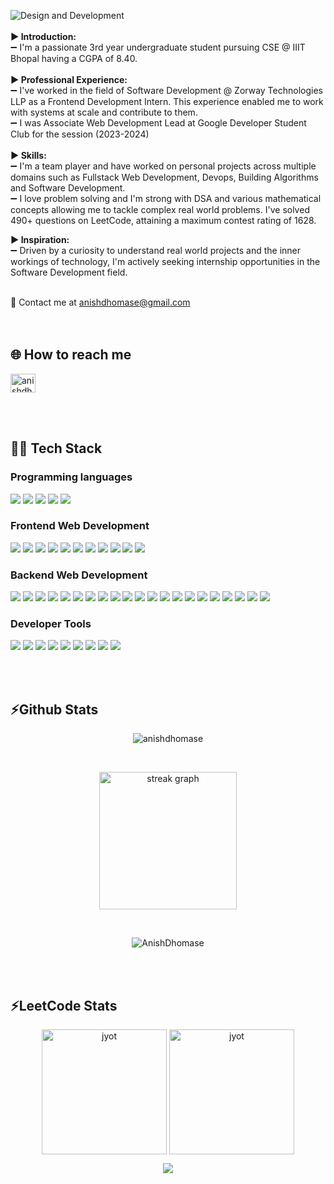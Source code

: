 
![Design and Development](https://github.com/AnishDhomase/AnishDhomase/blob/main/banner_github_withtext.png)
<br><br>
<b>▶️ Introduction:</b> <br>
➖ I'm a passionate 3rd year undergraduate student pursuing CSE @ IIIT Bhopal having a CGPA of 8.40. <br>
<br>
<b>▶️ Professional Experience:</b> <br>
➖ I've worked in the field of Software Development @ Zorway Technologies LLP as a Frontend Development Intern. This experience enabled me to work with systems at scale and contribute to them. <br>
➖ I was Associate Web Development Lead at Google Developer Student Club for the session (2023-2024) <br>
<br>
<b>▶️ Skills:</b> <br>
➖ I'm a team player and have worked on personal projects across multiple domains such as Fullstack Web Development, Devops, Building Algorithms and Software Development. <br>
➖ I love problem solving and I'm strong with DSA and various mathematical concepts allowing me to tackle complex real world problems. I've solved 490+ questions on LeetCode, attaining a maximum contest rating of 1628. <br>


<b>▶️ Inspiration:</b> <br>
➖ Driven by a curiosity to understand real world projects and the inner workings of technology, I'm actively seeking internship opportunities in the Software Development field. <br>
<br>

📩 Contact me at anishdhomase@gmail.com
<br><br><br>



## 🌐 How to reach me
<p align="left">
<a href="https://linkedin.com/in/anishdhomase" target="blank"><img align="center" src="https://raw.githubusercontent.com/rahuldkjain/github-profile-readme-generator/master/src/images/icons/Social/linked-in-alt.svg" alt="anishdhomase" height="30" width="40" /></a>
<!-- <a href="https://twitter.com/iamanishdhomase" target="blank"><img align="center" src="https://raw.githubusercontent.com/rahuldkjain/github-profile-readme-generator/master/src/images/icons/Social/twitter.svg" alt="iamanishdhomase" height="30" width="40" /></a>
<a href="https://www.leetcode.com/anishdhomase" target="blank"><img align="center" src="https://raw.githubusercontent.com/rahuldkjain/github-profile-readme-generator/master/src/images/icons/Social/leet-code.svg" alt="anishdhomase" height="30" width="40" /></a> -->
</p>
<br><br>


## 🧑‍💻 Tech Stack
### Programming languages
<!-- [![My Skills](https://skillicons.dev/icons?i=cpp,py,c&theme=light)](https://skillicons.dev) -->
<p>
 <img src="https://img.shields.io/badge/C%2B%2B-00599C?style=for-the-badge&logo=c%2B%2B&logoColor=white" /> 
 <img src="https://img.shields.io/badge/go-%2300ADD8.svg?style=for-the-badge&logo=go&logoColor=white" /> 
 <img src="https://img.shields.io/badge/JavaScript-323330?style=for-the-badge&logo=javascript&logoColor=F7DF1E" /> 
<img src="https://img.shields.io/badge/C-00599C?style=for-the-badge&logo=c&logoColor=white" /> 
 <img src="https://img.shields.io/badge/python-FFD43B?style=for-the-badge&logo=python&logoColor=blue" /> 
</p>



### Frontend Web Development
<p>
 <img src="https://img.shields.io/badge/React-20232A?style=for-the-badge&logo=react&logoColor=61DAFB" />
 <img src="https://img.shields.io/badge/React_Router-CA4245?style=for-the-badge&logo=react-router&logoColor=white" />
 <img src="https://img.shields.io/badge/React_Query-FF4154?style=for-the-badge&logo=ReactQuery&logoColor=white" /> 
 <img src="https://img.shields.io/badge/Redux-593D88?style=for-the-badge&logo=redux&logoColor=white" /> 
 <img src="https://img.shields.io/badge/styled--components-DB7093?style=for-the-badge&logo=styled-components&logoColor=white" /> 
 
 
 <img src="https://img.shields.io/badge/Chart%20js-FF6384?style=for-the-badge&logo=chartdotjs&logoColor=white" />
 <img src="https://img.shields.io/badge/Leaflet-199900?style=for-the-badge&logo=Leaflet&logoColor=white" /> 
 <img src="https://img.shields.io/badge/json-5E5C5C?style=for-the-badge&logo=json&logoColor=white" /> 
 <img src="https://img.shields.io/badge/Material%20UI-007FFF?style=for-the-badge&logo=mui&logoColor=white" /> 
 <img src="https://img.shields.io/badge/HTML5-E34F26?style=for-the-badge&logo=html5&logoColor=white" /> 
 <img src="https://img.shields.io/badge/CSS3-1572B6?style=for-the-badge&logo=css3&logoColor=white" /> 
</p>

### Backend Web Development

<p>
 <img src="https://img.shields.io/badge/TypeScript-007ACC?style=for-the-badge&logo=typescript&logoColor=white" /> 
 <img src="https://img.shields.io/badge/Amazon_AWS-FF9900?style=for-the-badge&logo=amazonaws&logoColor=white" /> 
 <img src="https://img.shields.io/badge/Cloudflare-F38020?style=for-the-badge&logo=Cloudflare&logoColor=white" /> 
 <img src="https://img.shields.io/badge/Docker-2CA5E0?style=for-the-badge&logo=docker&logoColor=white" /> 

 <img src="https://img.shields.io/badge/Prisma-3982CE?style=for-the-badge&logo=Prisma&logoColor=white" /> 
 <img src="https://img.shields.io/badge/MongoDB-4EA94B?style=for-the-badge&logo=mongodb&logoColor=white" /> 
 
 
 <img src="https://img.shields.io/badge/Node%20js-339933?style=for-the-badge&logo=nodedotjs&logoColor=white" /> 
 <img src="https://img.shields.io/badge/Express%20js-000000?style=for-the-badge&logo=express&logoColor=white" /> 
 <img src="https://img.shields.io/badge/hono-E36002?style=for-the-badge&logo=hono&logoColor=white" /> 
 <img src="https://img.shields.io/badge/next%20js-000000?style=for-the-badge&logo=nextdotjs&logoColor=white" /> 
 <img src="https://img.shields.io/badge/Zod-000000?style=for-the-badge&logo=zod&logoColor=3068B7" /> 
 <img src="https://img.shields.io/badge/JWT-000000?style=for-the-badge&logo=JSON%20web%20tokens&logoColor=white" /> 
 <img src="https://img.shields.io/badge/Postman-FF6C37?style=for-the-badge&logo=Postman&logoColor=white" /> 
 <img src="https://img.shields.io/badge/Nginx-009639?style=for-the-badge&logo=nginx&logoColor=white" /> 
 <img src="https://img.shields.io/badge/Supabase-181818?style=for-the-badge&logo=supabase&logoColor=white" />
 
 <img src="https://img.shields.io/badge/Netlify-00C7B7?style=for-the-badge&logo=netlify&logoColor=white" /> 
 <img src="https://img.shields.io/badge/Cloudinary-3448C5?style=for-the-badge&logo=Cloudinary&logoColor=white" /> 
 <img src="https://img.shields.io/badge/Cockroach%20Labs-6933FF?style=for-the-badge&logo=Cockroach%20Labs&logoColor=white" /> 
 <img src="https://img.shields.io/badge/PostgreSQL-316192?style=for-the-badge&logo=postgresql&logoColor=white" /> 
 <img src="https://img.shields.io/badge/axios-671ddf?&style=for-the-badge&logo=axios&logoColor=white" /> 
 <img src="https://img.shields.io/badge/GitHub%20Pages-222222?style=for-the-badge&logo=GitHub%20Pages&logoColor=white" /> 
 
</p>

### Developer Tools
<p>
 <img src="https://img.shields.io/badge/GIT-E44C30?style=for-the-badge&logo=git&logoColor=white" /> 
 <img src="https://img.shields.io/badge/Vite-B73BFE?style=for-the-badge&logo=vite&logoColor=FFD62E" /> 
 
 <img src="https://img.shields.io/badge/VSCode-0078D4?style=for-the-badge&logo=visual%20studio%20code&logoColor=white" /> 
 
 
 <img src="https://img.shields.io/badge/eslint-3A33D1?style=for-the-badge&logo=eslint&logoColor=white" /> 
 <img src="https://img.shields.io/badge/prettier-1A2C34?style=for-the-badge&logo=prettier&logoColor=F7BA3E" /> 
 
 <img src="https://img.shields.io/badge/npm-CB3837?style=for-the-badge&logo=npm&logoColor=white" />
 <img src="https://img.shields.io/badge/Hyper-000000?style=for-the-badge&logo=hyper&logoColor=white" /> 
 <img src="https://img.shields.io/badge/Colab-F9AB00?style=for-the-badge&logo=googlecolab&color=525252" /> 
 <img src="https://img.shields.io/badge/Figma-F24E1E?style=for-the-badge&logo=figma&logoColor=white" />
</p>
<br><br>
 
<!-- [![My Skills](https://skillicons.dev/icons?i=git,github,netlify,vite,npm,vscode,figma&theme=light)](https://skillicons.dev) -->

## ⚡Github Stats
<p align="center"> <img src="https://komarev.com/ghpvc/?username=anishdhomase&label=Profile%20views&color=0e75b6&style=flat" alt="anishdhomase" /> </p>
<!-- <p align="center" ><img align="center" src="https://github-readme-streak-stats.herokuapp.com/?user=anishdhomase&" alt="anishdhomase" /></p> -->
<br>
<!-- <p align="center">
<img align="center" src="https://github-readme-stats.vercel.app/api/top-langs/?username=AnishDhomase&theme=blue-green&hide_border=true&include_all_commits=true&count_private=false&layout=compact" alt="AnishDhomase" />
</p>
<br> -->
<p align="center">
    <img align="center" src="https://streak-stats.demolab.com?user=anishdhomase&locale=en&mode=daily&theme=blue-green&hide_border=false&border_radius=5&order=3" height="220" alt="streak graph"  />
</p>
<br>
<div align="center">
  <p>
    <img src="https://github-readme-activity-graph.vercel.app/graph?username=AnishDhomase&theme=react-dark&hide_border=true" alt="AnishDhomase" />
  </p>
 </div> 
<br><br>

 ## ⚡LeetCode Stats
<p align="center">
  <a href="https://leetcode.com/AnishDhomase/" target="_blank"><img align="center" src="https://assets.leetcode.com/static_assets/marketing/2024-100.gif" alt="jyot" height="200" width="200" /></a>
  <a href="https://leetcode.com/AnishDhomase/" target="_blank"><img align="center" src="https://assets.leetcode.com/static_assets/marketing/2023-100.gif" alt="jyot" height="200" width="200" /></a>
</p>
<p align="center">
  <img  align=top flex-grow=1 src="https://leetcard.jacoblin.cool/AnishDhomase?theme=dark&font=Poppins&ext=heatmap" />  
 
</p>


<div>
<!-- <details><summary><h3>📂 Top Projects</h3></summary>
-------
<p align="center">
 
<div width="200" align="center">
 <h3 align="center">Meteo Map</h1>
 <p>
  <a href="https://meteo-map.netlify.app/">💻 Demo</a>
  <a href="https://github.com/AnishDhomase/MeteoMap">😺Github Repo</a>
 </p>
<img align="center" src="https://github.com/AnishDhomase/AnishDhomase/blob/main/meteoMapGif%20-%20Made%20with%20Clipchamp.gif" width="200"/>
</div>
<br><br>

<div width="200" align="center">
 <h3 align="center">Exam Prep</h1>
 <p>
  <a href="https://exam-prep-anishdhomase.netlify.app/">💻 Demo</a>
  <a href="https://github.com/AnishDhomase/ExamPrep">😺Github Repo</a>
 </p>
<img src="https://github.com/AnishDhomase/AnishDhomase/blob/main/Untitled%20video%20-%20Made%20with%20Clipchamp.gif" width="200"/>
</div>
<br><br>
</p>
</details> -->
</div>

